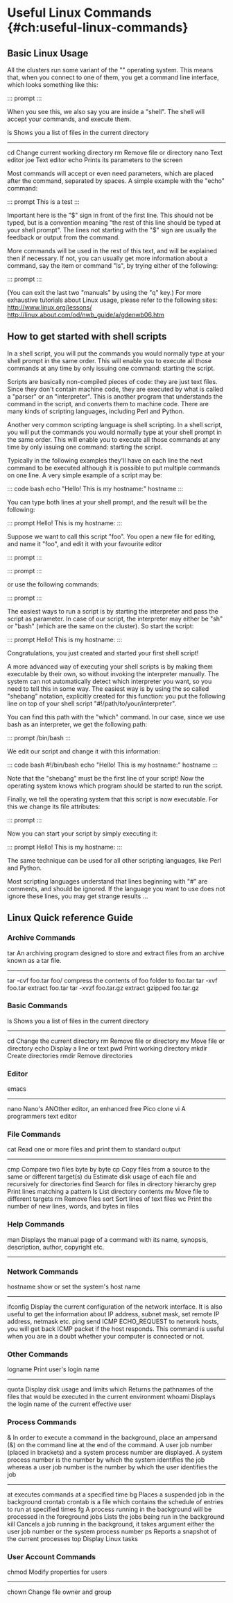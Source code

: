 # Useful Linux Commands {#ch:useful-linux-commands}

## Basic Linux Usage

All the clusters run some variant of the "" operating system. This means
that, when you connect to one of them, you get a command line interface,
which looks something like this:

::: prompt
:::

When you see this, we also say you are inside a "shell". The shell will
accept your commands, and execute them.

  ls     Shows you a list of files in the current directory
  ------ ----------------------------------------------------
  cd     Change current working directory
  rm     Remove file or directory
  nano   Text editor
  joe    Text editor
  echo   Prints its parameters to the screen

Most commands will accept or even need parameters, which are placed
after the command, separated by spaces. A simple example with the "echo"
command:

::: prompt
This is a test
:::

Important here is the "\$" sign in front of the first line. This should
not be typed, but is a convention meaning "the rest of this line should
be typed at your shell prompt". The lines not starting with the "\$"
sign are usually the feedback or output from the command.

More commands will be used in the rest of this text, and will be
explained then if necessary. If not, you can usually get more
information about a command, say the item or command "ls", by trying
either of the following:

::: prompt
:::

(You can exit the last two "manuals" by using the "q" key.) For more
exhaustive tutorials about Linux usage, please refer to the following
sites: <http://www.linux.org/lessons/>
<http://linux.about.com/od/nwb_guide/a/gdenwb06.htm>

## How to get started with shell scripts

In a shell script, you will put the commands you would normally type at
your shell prompt in the same order. This will enable you to execute all
those commands at any time by only issuing one command: starting the
script.

Scripts are basically non-compiled pieces of code: they are just text
files. Since they don't contain machine code, they are executed by what
is called a "parser" or an "interpreter". This is another program that
understands the command in the script, and converts them to machine
code. There are many kinds of scripting languages, including Perl and
Python.

Another very common scripting language is shell scripting. In a shell
script, you will put the commands you would normally type at your shell
prompt in the same order. This will enable you to execute all those
commands at any time by only issuing one command: starting the script.

Typically in the following examples they'll have on each line the next
command to be executed although it is possible to put multiple commands
on one line. A very simple example of a script may be:

::: code
bash echo \"Hello! This is my hostname:\" hostname
:::

You can type both lines at your shell prompt, and the result will be the
following:

::: prompt
Hello! This is my hostname:
:::

Suppose we want to call this script "foo". You open a new file for
editing, and name it "foo", and edit it with your favourite editor

::: prompt
:::

::: prompt
:::

or use the following commands:

::: prompt
:::

The easiest ways to run a script is by starting the interpreter and pass
the script as parameter. In case of our script, the interpreter may
either be "sh" or "bash" (which are the same on the cluster). So start
the script:

::: prompt
Hello! This is my hostname:
:::

Congratulations, you just created and started your first shell script!

A more advanced way of executing your shell scripts is by making them
executable by their own, so without invoking the interpreter manually.
The system can not automatically detect which interpreter you want, so
you need to tell this in some way. The easiest way is by using the so
called "shebang" notation, explicitly created for this function: you put
the following line on top of your shell script
"#!/path/to/your/interpreter".

You can find this path with the "which" command. In our case, since we
use bash as an interpreter, we get the following path:

::: prompt
/bin/bash
:::

We edit our script and change it with this information:

::: code
bash #!/bin/bash echo \"Hello! This is my hostname:\" hostname
:::

Note that the "shebang" must be the first line of your script! Now the
operating system knows which program should be started to run the
script.

Finally, we tell the operating system that this script is now
executable. For this we change its file attributes:

::: prompt
:::

Now you can start your script by simply executing it:

::: prompt
Hello! This is my hostname:
:::

The same technique can be used for all other scripting languages, like
Perl and Python.

Most scripting languages understand that lines beginning with "\#" are
comments, and should be ignored. If the language you want to use does
not ignore these lines, you may get strange results ...

## Linux Quick reference Guide

### Archive Commands

  tar                     An archiving program designed to store and extract files from an archive known as a tar file.
  ----------------------- -----------------------------------------------------------------------------------------------
  tar -cvf foo.tar foo/   compress the contents of foo folder to foo.tar
  tar -xvf foo.tar        extract foo.tar
  tar -xvzf foo.tar.gz    extract gzipped foo.tar.gz

### Basic Commands

  ls      Shows you a list of files in the current directory
  ------- ----------------------------------------------------
  cd      Change the current directory
  rm      Remove file or directory
  mv      Move file or directory
  echo    Display a line or text
  pwd     Print working directory
  mkdir   Create directories
  rmdir   Remove directories

### Editor

  emacs   
  ------- ----------------------------------------------------
  nano    Nano's ANOther editor, an enhanced free Pico clone
  vi      A programmers text editor

### File Commands

  cat    Read one or more files and print them to standard output
  ------ ------------------------------------------------------------------
  cmp    Compare two files byte by byte
  cp     Copy files from a source to the same or different target(s)
  du     Estimate disk usage of each file and recursively for directories
  find   Search for files in directory hierarchy
  grep   Print lines matching a pattern
  ls     List directory contents
  mv     Move file to different targets
  rm     Remove files
  sort   Sort lines of text files
  wc     Print the number of new lines, words, and bytes in files

### Help Commands

  man   Displays the manual page of a command with its name, synopsis, description, author, copyright etc.
  ----- ----------------------------------------------------------------------------------------------------

### Network Commands

  hostname   show or set the system's host name
  ---------- ----------------------------------------------------------------------------------------------------------------------------------------------------------------------------------------
  ifconfig   Display the current configuration of the network interface. It is also useful to get the information about IP address, subnet mask, set remote IP address, netmask etc.
  ping       send ICMP ECHO_REQUEST to network hosts, you will get back ICMP packet if the host responds. This command is useful when you are in a doubt whether your computer is connected or not.

### Other Commands

  logname   Print user's login name
  --------- --------------------------------------------------------------------------------------
  quota     Display disk usage and limits
  which     Returns the pathnames of the files that would be executed in the current environment
  whoami    Displays the login name of the current effective user

### Process Commands

  &         In order to execute a command in the background, place an ampersand (&) on the command line at the end of the command. A user job number (placed in brackets) and a system process number are displayed. A system process number is the number by which the system identifies the job whereas a user job number is the number by which the user identifies the job
  --------- --------------------------------------------------------------------------------------------------------------------------------------------------------------------------------------------------------------------------------------------------------------------------------------------------------------------------------------------------------------------
  at        executes commands at a specified time
  bg        Places a suspended job in the background
  crontab   crontab is a file which contains the schedule of entries to run at specified times
  fg        A process running in the background will be processed in the foreground
  jobs      Lists the jobs being run in the background
  kill      Cancels a job running in the background, it takes argument either the user job number or the system process number
  ps        Reports a snapshot of the current processes
  top       Display Linux tasks

### User Account Commands

  chmod   Modify properties for users
  ------- -----------------------------
  chown   Change file owner and group
